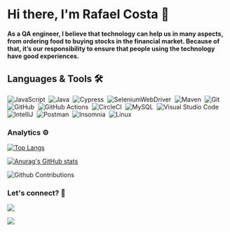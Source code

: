 # Hi there, I'm Rafael Costa 👋

**As a QA engineer, I believe that technology can help us in many aspects, from ordering food to buying stocks in the financial market. Because of that, it’s our responsibility to ensure that people using the technology have good experiences.**

## Languages & Tools 🛠

![JavaScript](https://img.shields.io/badge/-JavaScript-05122A?style=flat&logo=javascript)&nbsp;
![Java](https://img.shields.io/badge/-Java-05122A?style=flat&logo=Java&logoColor=white)&nbsp;
![Cypress](https://img.shields.io/badge/-Cypress-05122A?style=flat&logo=cypress&logoColor=white)&nbsp;
![SeleniumWebDriver](https://img.shields.io/badge/-SeleniumWebDriver-05122A?style=flat&logo=selenium&logoColor=green)&nbsp;
![Maven](https://img.shields.io/badge/-Maven-05122A?style=flat&logo=apache-maven&logoColor=white)&nbsp;
![Git](https://img.shields.io/badge/-Git-05122A?style=flat&logo=git)&nbsp;
![GitHub](https://img.shields.io/badge/-GitHub-05122A?style=flat&logo=github)&nbsp;
![GitHub Actions](https://img.shields.io/badge/GitHub%20Actions%20-05122A?style=flat&logo=github-actions&logoColor=white)&nbsp;
![CircleCI](https://img.shields.io/badge/CircleCI-05122A?style=flat&logo=circleci&logoColor=white)&nbsp;
![MySQL](https://img.shields.io/badge/-MySQL-05122A?style=flat&logo=mysql&logoColor=white)&nbsp;
![Visual Studio Code](https://img.shields.io/badge/-Visual%20Studio%20Code-05122A?style=flat&logo=visual-studio-code&logoColor=007ACC)&nbsp;
![IntelliJ](https://img.shields.io/badge/-IntelliJ-05122A?style=flat&logo=jetbrains)&nbsp;
![Postman](https://img.shields.io/badge/-Postman-05122A?style=flat&logo=postman)&nbsp;
![Insomnia](https://img.shields.io/badge/-Insomnia-05122A?style=flat&logo=insomnia&logoColor=purple)&nbsp;
![Linux](https://img.shields.io/badge/-Linux-05122A?style=flat&logo=linux&logoColor=white)&nbsp;

### Analytics ⚙️

[![Top Langs](https://github-readme-stats.vercel.app/api/top-langs/?username=rafaabc&layout=compact&show_icons=true&theme=vue)](https://github.com/anuraghazra/github-readme-stats)

[![Anurag's GitHub stats](https://github-readme-stats.vercel.app/api?username=rafaabc&show_icons=true&theme=vue)](https://github.com/anuraghazra/github-readme-stats)

![Github Contributions](https://github-readme-streak-stats.herokuapp.com/?user=rafaabc&hide_border=true&show_icons=true&theme=vue)

### Let's connect? 🤝

<a href="https://www.linkedin.com/in/rafael-albuquerque-qa/?locale=en_US"><img src="https://img.shields.io/badge/-LinkedIn-0077B5?style=flat&logo=Linkedin&logoColor=white"/></a>

<a href="https://medium.com/@faelsabc21"><img src="https://img.shields.io/badge/-Medium-%2312100E?style=flat&logo=medium&logoColor=white"/></a>

</p>
